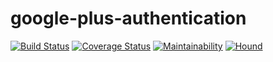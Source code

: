 # google-plus-authentication

[![Build Status](https://travis-ci.org/eldrego/google-plus-authentication.svg?branch=master)](https://travis-ci.org/eldrego/google-plus-authentication) [![Coverage Status](https://coveralls.io/repos/github/eldrego/google-plus-authentication/badge.svg?branch=master)](https://coveralls.io/github/eldrego/google-plus-authentication?branch=master) [![Maintainability](https://api.codeclimate.com/v1/badges/18b41235afece1642971/maintainability)](https://codeclimate.com/github/eldrego/google-plus-authentication/maintainability) [![Hound](https://img.shields.io/badge/Protected_by-Hound-a873d1.svg)](https://travis-ci.org/eldrego/google-plus-authentication)
